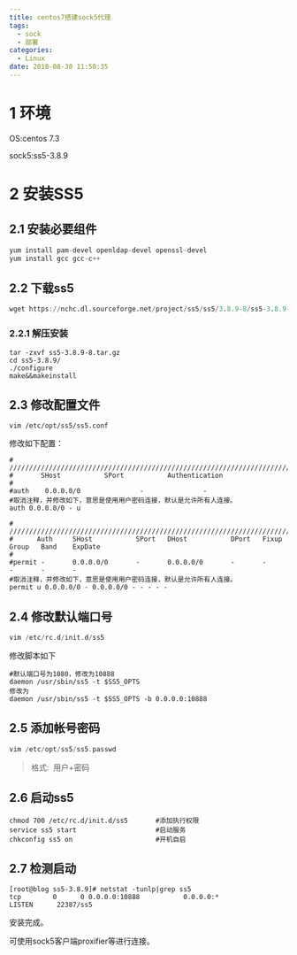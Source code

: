 ```yaml
---
title: centos7搭建sock5代理
tags:
  - sock
  - 部署
categories:
  - Linux
date: 2018-08-30 11:50:35
---
```


# 1 环境
<!--more-->
OS:centos 7.3

sock5:ss5-3.8.9

# 2 安装SS5

## 2.1 安装必要组件

``` sql
yum install pam-devel openldap-devel openssl-devel  
yum install gcc gcc-c++
```

## 2.2 下载ss5

``` awk
wget https://nchc.dl.sourceforge.net/project/ss5/ss5/3.8.9-8/ss5-3.8.9-8.tar.gz
```

### 2.2.1 解压安装

``` lsl
tar -zxvf ss5-3.8.9-8.tar.gz
cd ss5-3.8.9/
./configure
make&&makeinstall
```

## 2.3 修改配置文件

``` vim
vim /etc/opt/ss5/ss5.conf
```

修改如下配置：

``` lsl
# ///////////////////////////////////////////////////////////////////////////////////
#       SHost           SPort           Authentication
#
#auth    0.0.0.0/0               -               -
#取消注释，并修改如下，意思是使用用户密码连接，默认是允许所有人连接。
auth 0.0.0.0/0 - u

# /////////////////////////////////////////////////////////////////////////////////////////////////
#      Auth     SHost           SPort   DHost           DPort   Fixup   Group   Band    ExpDate
#
#permit -       0.0.0.0/0       -       0.0.0.0/0       -       -       -       -       -       
#取消注释，并修改如下，意思是使用用户密码连接，默认是允许所有人连接。
permit u 0.0.0.0/0 - 0.0.0.0/0 - - - - -
```

## 2.4 修改默认端口号

``` groovy
vim /etc/rc.d/init.d/ss5
```

修改脚本如下

``` nginx
#默认端口号为1080，修改为10888
daemon /usr/sbin/ss5 -t $SS5_OPTS
修改为
daemon /usr/sbin/ss5 -t $SS5_OPTS -b 0.0.0.0:10888
```

## 2.5 添加帐号密码

``` groovy
vim /etc/opt/ss5/ss5.passwd
```

> 格式:  用户+密码



## 2.6 启动ss5

``` nginx
chmod 700 /etc/rc.d/init.d/ss5       #添加执行权限
service ss5 start                    #启动服务
chkconfig ss5 on                     #开机自启
```

## 2.7 检测启动

``` x86asm
[root@blog ss5-3.8.9]# netstat -tunlp|grep ss5
tcp        0      0 0.0.0.0:10888           0.0.0.0:*               LISTEN      22387/ss5
```

安装完成。

可使用sock5客户端proxifier等进行连接。